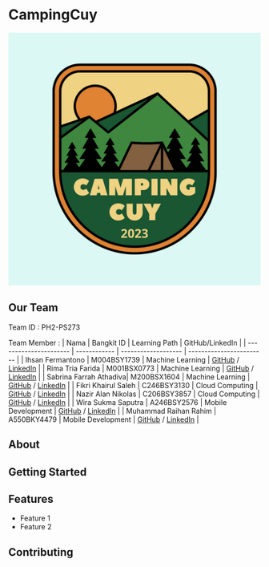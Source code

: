 # CampingCuy

![Logo](images/logo.jpg)

## Our Team
 Team ID : PH2-PS273
 
 Team Member : 
| Nama                   | Bangkit ID   | Learning Path      | GitHub/LinkedIn          |
| ---------------------- | ------------ | ------------------- | ------------------------ |
| Ihsan Fermantono       | M004BSY1739  | Machine Learning    | [GitHub](https://github.com/ihsanfermanto) / [LinkedIn](https://www.linkedin.com/in/ihsanfermanto/)               |
| Rima Tria Farida       | M001BSX0773  | Machine Learning    | [GitHub](https://github.com/rimatriafarida) / [LinkedIn](https://www.linkedin.com/in/rimatriafarida/)               |
| Sabrina Farrah Athadiva| M200BSX1604  | Machine Learning    | [GitHub](https://github.com/sabrinafarrah) / [LinkedIn](https://www.linkedin.com/in/sabrinafarrah/)               |
| Fikri Khairul Saleh    | C246BSY3130  | Cloud Computing     | [GitHub](https://github.com/fikrikhairulsaleh) / [LinkedIn](https://www.linkedin.com/in/fikrikhairulsaleh/)       |
| Nazir Alan Nikolas     | C206BSY3857  | Cloud Computing     | [GitHub]([https://github.com/naziralan](https://github.com/alanniko)) / [LinkedIn]([https://www.linkedin.com/in/naziralan/](https://www.linkedin.com/in/nazir-alan-nikolas-b8010328a/))                     |
| Wira Sukma Saputra     | A246BSY2576  | Mobile Development  | [GitHub](https://github.com/wirasukma) / [LinkedIn](https://www.linkedin.com/in/wirasukma/)                   |
| Muhammad Raihan Rahim  | A550BKY4479  | Mobile Development  | [GitHub](https://github.com/mraihanrahim) / [LinkedIn](https://www.linkedin.com/in/mraihanrahim/)             |



## About



## Getting Started



## Features

- Feature 1
- Feature 2


## Contributing


